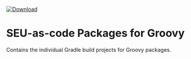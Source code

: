 [ ![Download](https://api.bintray.com/packages/seu-as-code/maven/groovy/images/download.svg) ](https://bintray.com/seu-as-code/maven/groovy/_latestVersion)

# SEU-as-code Packages for Groovy

Contains the individual Gradle build projects for Groovy packages.

